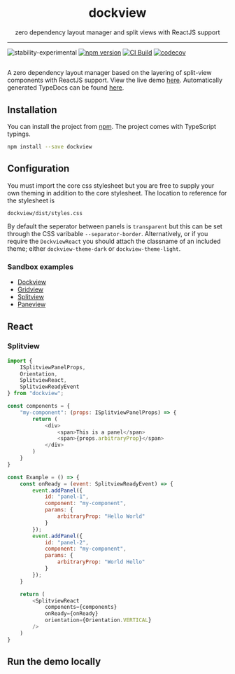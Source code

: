 <div align="center">
<h1>dockview</h1>

<p>zero dependency layout manager and split views with ReactJS support</p>

</div>

---

![stability-experimental](https://img.shields.io/badge/stability-experimental-orange.svg)
[![npm version](https://badge.fury.io/js/dockview.svg)](https://www.npmjs.com/package/dockview)
[![CI Build](https://github.com/mathuo/dockview/workflows/CI/badge.svg)](https://github.com/mathuo/dockview/actions?query=workflow%3ACI)
[![codecov](https://codecov.io/gh/mathuo/dockview/branch/master/graph/badge.svg?token=BF083TK64H)](https://codecov.io/gh/mathuo/dockview/branch/master)

##

A zero dependency layout manager based on the layering of split-view components with ReactJS support. View the live demo [here](https://mathuo.github.io/dockview/). Automatically generated TypeDocs can be found [here](https://mathuo.github.io/dockview/output/docs/index.html).

## Installation
You can install the project from [npm](https://www.npmjs.com/package/dockview). The project comes with TypeScript typings.

```bash
npm install --save dockview
```

## Configuration

You must import the core css stylesheet but you are free to supply your own theming in addition to the core stylesheet. The location to reference for the stylesheet is

```
dockview/dist/styles.css
```

By default the seperator between panels is `transparent` but this can be set through the CSS varibable `--separator-border`. Alternatively, or if you require the `DockviewReact` you should attach the classname of an included theme; either `dockview-theme-dark` or `dockview-theme-light`.


### Sandbox examples
- [Dockview](https://codesandbox.io/s/simple-dockview-t6491)
- [Gridview](https://codesandbox.io/s/simple-gridview-jrp0n)
- [Splitview](https://codesandbox.io/s/simple-splitview-l53nn)
- [Paneview](https://codesandbox.io/s/simple-paneview-v8qvb)

## React

### Splitview

```javascript
import { 
    ISplitviewPanelProps, 
    Orientation, 
    SplitviewReact,
    SplitviewReadyEvent
} from "dockview";

const components = {
    "my-component": (props: ISplitviewPanelProps) => {
        return (
            <div>
                <span>This is a panel</span>
                <span>{props.arbitraryProp}</span>
            </div>
        )
    }
}

const Example = () => {
    const onReady = (event: SplitviewReadyEvent) => {
        event.addPanel({
            id: "panel-1",
            component: "my-component",
            params: {
                arbitraryProp: "Hello World"
            }
        });
        event.addPanel({
            id: "panel-2",
            component: "my-component",
            params: {
                arbitraryProp: "World Hello"
            }
        });
    }

    return (
        <SplitviewReact
            components={components}
            onReady={onReady}
            orientation={Orientation.VERTICAL}
        />
    )
}
```

## Run the demo locally